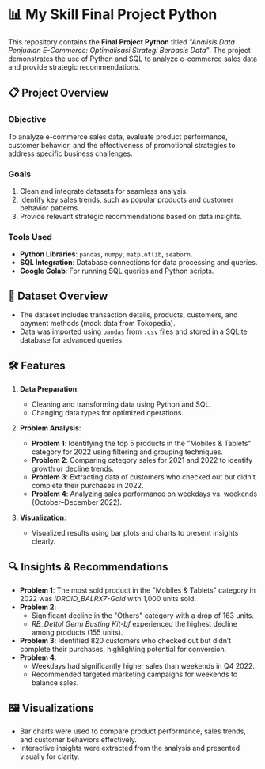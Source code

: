 # 📊 My Skill Final Project Python

This repository contains the **Final Project Python** titled *"Analisis Data Penjualan E-Commerce: Optimalisasi Strategi Berbasis Data"*. The project demonstrates the use of Python and SQL to analyze e-commerce sales data and provide strategic recommendations.

## 📋 Project Overview

### Objective
To analyze e-commerce sales data, evaluate product performance, customer behavior, and the effectiveness of promotional strategies to address specific business challenges.

### Goals
1. Clean and integrate datasets for seamless analysis.
2. Identify key sales trends, such as popular products and customer behavior patterns.
3. Provide relevant strategic recommendations based on data insights.

### Tools Used
- **Python Libraries**: `pandas`, `numpy`, `matplotlib`, `seaborn`.
- **SQL Integration**: Database connections for data processing and queries.
- **Google Colab**: For running SQL queries and Python scripts.

## 📂 Dataset Overview

- The dataset includes transaction details, products, customers, and payment methods (mock data from Tokopedia).
- Data was imported using `pandas` from `.csv` files and stored in a SQLite database for advanced queries.

## 🛠️ Features

1. **Data Preparation**:
   - Cleaning and transforming data using Python and SQL.
   - Changing data types for optimized operations.

2. **Problem Analysis**:
   - **Problem 1**: Identifying the top 5 products in the "Mobiles & Tablets" category for 2022 using filtering and grouping techniques.
   - **Problem 2**: Comparing category sales for 2021 and 2022 to identify growth or decline trends.
   - **Problem 3**: Extracting data of customers who checked out but didn’t complete their purchases in 2022.
   - **Problem 4**: Analyzing sales performance on weekdays vs. weekends (October–December 2022).

3. **Visualization**:
   - Visualized results using bar plots and charts to present insights clearly.

## 🔍 Insights & Recommendations

- **Problem 1**: The most sold product in the "Mobiles & Tablets" category in 2022 was *IDROID_BALRX7-Gold* with 1,000 units sold.
- **Problem 2**:
  - Significant decline in the "Others" category with a drop of 163 units.
  - *RB_Dettol Germ Busting Kit-bf* experienced the highest decline among products (155 units).
- **Problem 3**: Identified 820 customers who checked out but didn’t complete their purchases, highlighting potential for conversion.
- **Problem 4**:
  - Weekdays had significantly higher sales than weekends in Q4 2022.
  - Recommended targeted marketing campaigns for weekends to balance sales.

## 🖼️ Visualizations

- Bar charts were used to compare product performance, sales trends, and customer behaviors effectively.
- Interactive insights were extracted from the analysis and presented visually for clarity.
